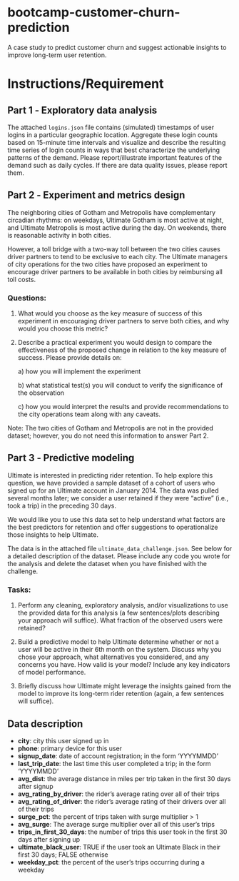 # bootcamp-customer-churn-prediction
A case study to predict customer churn and suggest actionable insights to improve long-term user retention.


# Instructions/Requirement

## Part 1 ‐ Exploratory data analysis

The attached `logins.json` file contains (simulated) timestamps of user logins in a particular geographic location. Aggregate these login counts based on 15-minute time intervals and visualize and describe the resulting time series of login counts in ways that best characterize the underlying patterns of the demand. Please report/illustrate important features of the demand such as daily cycles. If there are data quality issues, please report them.

## Part 2 ‐ Experiment and metrics design

The neighboring cities of Gotham and Metropolis have complementary circadian rhythms: on weekdays, Ultimate Gotham is most active at night, and Ultimate Metropolis is most active during the day. On weekends, there is reasonable activity in both cities.

However, a toll bridge with a two-way toll between the two cities causes driver partners to tend to be exclusive to each city. The Ultimate managers of city operations for the two cities have proposed an experiment to encourage driver partners to be available in both cities by reimbursing all toll costs.

### Questions:

1. What would you choose as the key measure of success of this experiment in encouraging driver partners to serve both cities, and why would you choose this metric?

2. Describe a practical experiment you would design to compare the effectiveness of the proposed change in relation to the key measure of success. Please provide details on:

    a) how you will implement the experiment

    b) what statistical test(s) you will conduct to verify the significance of the observation

    c) how you would interpret the results and provide recommendations to the city operations team along with any caveats.

Note: The two cities of Gotham and Metropolis are not in the provided dataset; however, you do not need this information to answer Part 2.

## Part 3 ‐ Predictive modeling

Ultimate is interested in predicting rider retention. To help explore this question, we have provided a sample dataset of a cohort of users who signed up for an Ultimate account in January 2014. The data was pulled several months later; we consider a user retained if they were “active” (i.e., took a trip) in the preceding 30 days.

We would like you to use this data set to help understand what factors are the best predictors for retention and offer suggestions to operationalize those insights to help Ultimate.

The data is in the attached file `ultimate_data_challenge.json`. See below for a detailed description of the dataset. Please include any code you wrote for the analysis and delete the dataset when you have finished with the challenge.

### Tasks:

1. Perform any cleaning, exploratory analysis, and/or visualizations to use the provided data for this analysis (a few sentences/plots describing your approach will suffice). What fraction of the observed users were retained?

2. Build a predictive model to help Ultimate determine whether or not a user will be active in their 6th month on the system. Discuss why you chose your approach, what alternatives you considered, and any concerns you have. How valid is your model? Include any key indicators of model performance.

3. Briefly discuss how Ultimate might leverage the insights gained from the model to improve its long-term rider retention (again, a few sentences will suffice).

## Data description

- **city**: city this user signed up in
- **phone**: primary device for this user
- **signup_date**: date of account registration; in the form ‘YYYYMMDD’
- **last_trip_date**: the last time this user completed a trip; in the form ‘YYYYMMDD’
- **avg_dist**: the average distance in miles per trip taken in the first 30 days after signup
- **avg_rating_by_driver**: the rider’s average rating over all of their trips
- **avg_rating_of_driver**: the rider’s average rating of their drivers over all of their trips
- **surge_pct**: the percent of trips taken with surge multiplier > 1
- **avg_surge**: The average surge multiplier over all of this user’s trips
- **trips_in_first_30_days**: the number of trips this user took in the first 30 days after signing up
- **ultimate_black_user**: TRUE if the user took an Ultimate Black in their first 30 days; FALSE otherwise
- **weekday_pct**: the percent of the user’s trips occurring during a weekday
